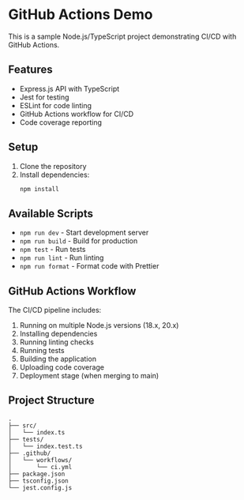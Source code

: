 # GitHub Actions Demo

This is a sample Node.js/TypeScript project demonstrating CI/CD with GitHub Actions.

## Features

- Express.js API with TypeScript
- Jest for testing
- ESLint for code linting
- GitHub Actions workflow for CI/CD
- Code coverage reporting

## Setup

1. Clone the repository
2. Install dependencies:
   ```bash
   npm install
   ```

## Available Scripts

- `npm run dev` - Start development server
- `npm run build` - Build for production
- `npm test` - Run tests
- `npm run lint` - Run linting
- `npm run format` - Format code with Prettier

## GitHub Actions Workflow

The CI/CD pipeline includes:

1. Running on multiple Node.js versions (18.x, 20.x)
2. Installing dependencies
3. Running linting checks
4. Running tests
5. Building the application
6. Uploading code coverage
7. Deployment stage (when merging to main)

## Project Structure

```
.
├── src/
│   └── index.ts
├── tests/
│   └── index.test.ts
├── .github/
│   └── workflows/
│       └── ci.yml
├── package.json
├── tsconfig.json
└── jest.config.js
```
